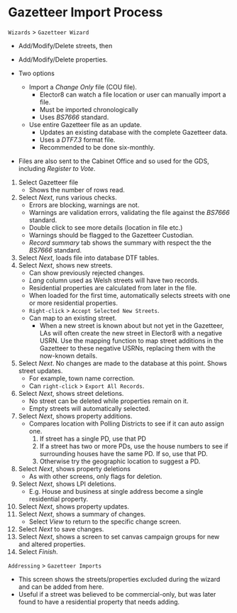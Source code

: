 # Gazetteer Import Process

`Wizards` > `Gazetteer Wizard`

* Add/Modify/Delete streets, then
* Add/Modify/Delete properties.

* Two options
  * Import a *Change Only* file (COU file).
    * Elector8 can watch a file location or user can manually import a file.
    * Must be imported chronologically
    * Uses *BS7666* standard.
  * Use entire Gazetteer file as an update.
    * Updates an existing database with the complete Gazetteer data.
    * Uses a *DTF7.3* format file.
    * Recommended to be done six-monthly.
* Files are also sent to the Cabinet Office and so used for the GDS, including *Register to Vote*.

1. Select Gazetteer file
    * Shows the number of rows read.
1. Select *Next*, runs various checks.
    * Errors are blocking, warnings are not.
    * Warnings are validation errors, validating the file against the *BS7666* standard.
    * Double click to see more details (location in file etc.)
    * Warnings should be flagged to the Gazetteer Custodian.
    * *Record summary* tab shows the summary with respect the the *BS7666* standard.
1. Select *Next*, loads file into database DTF tables.
1. Select *Next*, shows new streets.
    * Can show previously rejected changes.
    * *Lang* column used as Welsh streets will have two records.
    * Residential properties are calculated from later in the file.
    * When loaded for the first time, automatically selects streets with one or more residential properties.
    * `Right-click` > `Accept Selected New Streets`.
    * Can map to an existing street.
      * When a new street is known about but not yet in the Gazetteer, LAs will often create the new street in Elector8 with a negative USRN.  Use the mapping function to map street additions in the Gazetteer to these negative USRNs, replacing them with the now-known details.
1. Select *Next*.  No changes are made to the database at this point.  Shows street updates.
    * For example, town name correction.
    * Can `right-click` > `Export All Records`.
1. Select *Next*, shows street deletions.
    * No street can be deleted while properties remain on it.
    * Empty streets will automatically selected.
1. Select *Next*, shows property additions.
    * Compares location with Polling Districts to see if it can auto assign one.
        1. If street has a single PD, use that PD
        1. If a street has two or more PDs, use the house numbers to see if surrounding houses have the same PD.  If so, use that PD.
        1. Otherwise try the geographic location to suggest a PD.
1. Select *Next*, shows property deletions
    * As with other screens, only flags for deletion.
1. Select *Next*, shows LPI deletions.
    * E.g. House and business at single address become a single residential property.
1. Select *Next*, shows property updates.
1. Select *Next*, shows a summary of changes.
    * Select *View* to return to the specific change screen.
1. Select *Next* to save changes.
1. Select *Next*, shows a screen to set canvas campaign groups for new and altered properties.
1. Select *Finish*.

`Addressing` > `Gazetteer Imports`

* This screen shows the streets/properties excluded during the wizard and can be added from here.
* Useful if a street was believed to be commercial-only, but was later found to have a residential property that needs adding.
